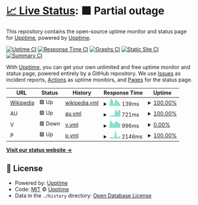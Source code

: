 # [📈 Live Status](https://upptime.github.io/upptime): <!--live status--> **🟧 Partial outage**

This repository contains the open-source uptime monitor and status page for [Upptime](https://upptime.js.org), powered by [Upptime](https://github.com/upptime/upptime).

[![Uptime CI](https://github.com/khadanja/upptime/workflows/Uptime%20CI/badge.svg)](https://github.com/khadanja/upptime/actions?query=workflow%3A%22Uptime+CI%22)
[![Response Time CI](https://github.com/khadanja/upptime/workflows/Response%20Time%20CI/badge.svg)](https://github.com/khadanja/upptime/actions?query=workflow%3A%22Response+Time+CI%22)
[![Graphs CI](https://github.com/khadanja/upptime/workflows/Graphs%20CI/badge.svg)](https://github.com/khadanja/upptime/actions?query=workflow%3A%22Graphs+CI%22)
[![Static Site CI](https://github.com/khadanja/upptime/workflows/Static%20Site%20CI/badge.svg)](https://github.com/khadanja/upptime/actions?query=workflow%3A%22Static+Site+CI%22)
[![Summary CI](https://github.com/khadanja/upptime/workflows/Summary%20CI/badge.svg)](https://github.com/khadanja/upptime/actions?query=workflow%3A%22Summary+CI%22)

With [Upptime](https://upptime.js.org), you can get your own unlimited and free uptime monitor and status page, powered entirely by a GitHub repository. We use [Issues](https://github.com/upptime/upptime/issues) as incident reports, [Actions](https://github.com/khadanja/upptime/actions) as uptime monitors, and [Pages](https://upptime.github.io/upptime) for the status page.

<!--start: status pages-->
<!-- This summary is generated by Upptime (https://github.com/upptime/upptime) -->
<!-- Do not edit this manually, your changes will be overwritten -->
<!-- prettier-ignore -->
| URL | Status | History | Response Time | Uptime |
| --- | ------ | ------- | ------------- | ------ |
| <img alt="" src="https://icons.duckduckgo.com/ip3/en.wikipedia.org.ico" height="13"> [Wikipedia](https://en.wikipedia.org) | 🟩 Up | [wikipedia.yml](https://github.com/khadanja/upptime/commits/HEAD/history/wikipedia.yml) | <details><summary><img alt="Response time graph" src="./graphs/wikipedia/response-time-week.png" height="20"> 139ms</summary><br><a href="https://khadanja.github.io/upptime/history/wikipedia"><img alt="Response time 223" src="https://img.shields.io/endpoint?url=https%3A%2F%2Fraw.githubusercontent.com%2Fkhadanja%2Fupptime%2FHEAD%2Fapi%2Fwikipedia%2Fresponse-time.json"></a><br><a href="https://khadanja.github.io/upptime/history/wikipedia"><img alt="24-hour response time 42" src="https://img.shields.io/endpoint?url=https%3A%2F%2Fraw.githubusercontent.com%2Fkhadanja%2Fupptime%2FHEAD%2Fapi%2Fwikipedia%2Fresponse-time-day.json"></a><br><a href="https://khadanja.github.io/upptime/history/wikipedia"><img alt="7-day response time 139" src="https://img.shields.io/endpoint?url=https%3A%2F%2Fraw.githubusercontent.com%2Fkhadanja%2Fupptime%2FHEAD%2Fapi%2Fwikipedia%2Fresponse-time-week.json"></a><br><a href="https://khadanja.github.io/upptime/history/wikipedia"><img alt="30-day response time 205" src="https://img.shields.io/endpoint?url=https%3A%2F%2Fraw.githubusercontent.com%2Fkhadanja%2Fupptime%2FHEAD%2Fapi%2Fwikipedia%2Fresponse-time-month.json"></a><br><a href="https://khadanja.github.io/upptime/history/wikipedia"><img alt="1-year response time 223" src="https://img.shields.io/endpoint?url=https%3A%2F%2Fraw.githubusercontent.com%2Fkhadanja%2Fupptime%2FHEAD%2Fapi%2Fwikipedia%2Fresponse-time-year.json"></a></details> | <details><summary><a href="https://khadanja.github.io/upptime/history/wikipedia">100.00%</a></summary><a href="https://khadanja.github.io/upptime/history/wikipedia"><img alt="All-time uptime 100.00%" src="https://img.shields.io/endpoint?url=https%3A%2F%2Fraw.githubusercontent.com%2Fkhadanja%2Fupptime%2FHEAD%2Fapi%2Fwikipedia%2Fuptime.json"></a><br><a href="https://khadanja.github.io/upptime/history/wikipedia"><img alt="24-hour uptime 100.00%" src="https://img.shields.io/endpoint?url=https%3A%2F%2Fraw.githubusercontent.com%2Fkhadanja%2Fupptime%2FHEAD%2Fapi%2Fwikipedia%2Fuptime-day.json"></a><br><a href="https://khadanja.github.io/upptime/history/wikipedia"><img alt="7-day uptime 100.00%" src="https://img.shields.io/endpoint?url=https%3A%2F%2Fraw.githubusercontent.com%2Fkhadanja%2Fupptime%2FHEAD%2Fapi%2Fwikipedia%2Fuptime-week.json"></a><br><a href="https://khadanja.github.io/upptime/history/wikipedia"><img alt="30-day uptime 100.00%" src="https://img.shields.io/endpoint?url=https%3A%2F%2Fraw.githubusercontent.com%2Fkhadanja%2Fupptime%2FHEAD%2Fapi%2Fwikipedia%2Fuptime-month.json"></a><br><a href="https://khadanja.github.io/upptime/history/wikipedia"><img alt="1-year uptime 100.00%" src="https://img.shields.io/endpoint?url=https%3A%2F%2Fraw.githubusercontent.com%2Fkhadanja%2Fupptime%2FHEAD%2Fapi%2Fwikipedia%2Fuptime-year.json"></a></details>
| <img alt="" src="https://icons.duckduckgo.com/ip3/null.ico" height="13"> AU | 🟩 Up | [au.yml](https://github.com/khadanja/upptime/commits/HEAD/history/au.yml) | <details><summary><img alt="Response time graph" src="./graphs/au/response-time-week.png" height="20"> 721ms</summary><br><a href="https://khadanja.github.io/upptime/history/au"><img alt="Response time 1754" src="https://img.shields.io/endpoint?url=https%3A%2F%2Fraw.githubusercontent.com%2Fkhadanja%2Fupptime%2FHEAD%2Fapi%2Fau%2Fresponse-time.json"></a><br><a href="https://khadanja.github.io/upptime/history/au"><img alt="24-hour response time 1117" src="https://img.shields.io/endpoint?url=https%3A%2F%2Fraw.githubusercontent.com%2Fkhadanja%2Fupptime%2FHEAD%2Fapi%2Fau%2Fresponse-time-day.json"></a><br><a href="https://khadanja.github.io/upptime/history/au"><img alt="7-day response time 721" src="https://img.shields.io/endpoint?url=https%3A%2F%2Fraw.githubusercontent.com%2Fkhadanja%2Fupptime%2FHEAD%2Fapi%2Fau%2Fresponse-time-week.json"></a><br><a href="https://khadanja.github.io/upptime/history/au"><img alt="30-day response time 625" src="https://img.shields.io/endpoint?url=https%3A%2F%2Fraw.githubusercontent.com%2Fkhadanja%2Fupptime%2FHEAD%2Fapi%2Fau%2Fresponse-time-month.json"></a><br><a href="https://khadanja.github.io/upptime/history/au"><img alt="1-year response time 1754" src="https://img.shields.io/endpoint?url=https%3A%2F%2Fraw.githubusercontent.com%2Fkhadanja%2Fupptime%2FHEAD%2Fapi%2Fau%2Fresponse-time-year.json"></a></details> | <details><summary><a href="https://khadanja.github.io/upptime/history/au">100.00%</a></summary><a href="https://khadanja.github.io/upptime/history/au"><img alt="All-time uptime 84.34%" src="https://img.shields.io/endpoint?url=https%3A%2F%2Fraw.githubusercontent.com%2Fkhadanja%2Fupptime%2FHEAD%2Fapi%2Fau%2Fuptime.json"></a><br><a href="https://khadanja.github.io/upptime/history/au"><img alt="24-hour uptime 100.00%" src="https://img.shields.io/endpoint?url=https%3A%2F%2Fraw.githubusercontent.com%2Fkhadanja%2Fupptime%2FHEAD%2Fapi%2Fau%2Fuptime-day.json"></a><br><a href="https://khadanja.github.io/upptime/history/au"><img alt="7-day uptime 100.00%" src="https://img.shields.io/endpoint?url=https%3A%2F%2Fraw.githubusercontent.com%2Fkhadanja%2Fupptime%2FHEAD%2Fapi%2Fau%2Fuptime-week.json"></a><br><a href="https://khadanja.github.io/upptime/history/au"><img alt="30-day uptime 99.78%" src="https://img.shields.io/endpoint?url=https%3A%2F%2Fraw.githubusercontent.com%2Fkhadanja%2Fupptime%2FHEAD%2Fapi%2Fau%2Fuptime-month.json"></a><br><a href="https://khadanja.github.io/upptime/history/au"><img alt="1-year uptime 84.34%" src="https://img.shields.io/endpoint?url=https%3A%2F%2Fraw.githubusercontent.com%2Fkhadanja%2Fupptime%2FHEAD%2Fapi%2Fau%2Fuptime-year.json"></a></details>
| <img alt="" src="https://icons.duckduckgo.com/ip3/null.ico" height="13"> V | 🟥 Down | [v.yml](https://github.com/khadanja/upptime/commits/HEAD/history/v.yml) | <details><summary><img alt="Response time graph" src="./graphs/v/response-time-week.png" height="20"> 996ms</summary><br><a href="https://khadanja.github.io/upptime/history/v"><img alt="Response time 2028" src="https://img.shields.io/endpoint?url=https%3A%2F%2Fraw.githubusercontent.com%2Fkhadanja%2Fupptime%2FHEAD%2Fapi%2Fv%2Fresponse-time.json"></a><br><a href="https://khadanja.github.io/upptime/history/v"><img alt="24-hour response time 813" src="https://img.shields.io/endpoint?url=https%3A%2F%2Fraw.githubusercontent.com%2Fkhadanja%2Fupptime%2FHEAD%2Fapi%2Fv%2Fresponse-time-day.json"></a><br><a href="https://khadanja.github.io/upptime/history/v"><img alt="7-day response time 996" src="https://img.shields.io/endpoint?url=https%3A%2F%2Fraw.githubusercontent.com%2Fkhadanja%2Fupptime%2FHEAD%2Fapi%2Fv%2Fresponse-time-week.json"></a><br><a href="https://khadanja.github.io/upptime/history/v"><img alt="30-day response time 1674" src="https://img.shields.io/endpoint?url=https%3A%2F%2Fraw.githubusercontent.com%2Fkhadanja%2Fupptime%2FHEAD%2Fapi%2Fv%2Fresponse-time-month.json"></a><br><a href="https://khadanja.github.io/upptime/history/v"><img alt="1-year response time 2028" src="https://img.shields.io/endpoint?url=https%3A%2F%2Fraw.githubusercontent.com%2Fkhadanja%2Fupptime%2FHEAD%2Fapi%2Fv%2Fresponse-time-year.json"></a></details> | <details><summary><a href="https://khadanja.github.io/upptime/history/v">0.00%</a></summary><a href="https://khadanja.github.io/upptime/history/v"><img alt="All-time uptime 87.76%" src="https://img.shields.io/endpoint?url=https%3A%2F%2Fraw.githubusercontent.com%2Fkhadanja%2Fupptime%2FHEAD%2Fapi%2Fv%2Fuptime.json"></a><br><a href="https://khadanja.github.io/upptime/history/v"><img alt="24-hour uptime 0.00%" src="https://img.shields.io/endpoint?url=https%3A%2F%2Fraw.githubusercontent.com%2Fkhadanja%2Fupptime%2FHEAD%2Fapi%2Fv%2Fuptime-day.json"></a><br><a href="https://khadanja.github.io/upptime/history/v"><img alt="7-day uptime 0.00%" src="https://img.shields.io/endpoint?url=https%3A%2F%2Fraw.githubusercontent.com%2Fkhadanja%2Fupptime%2FHEAD%2Fapi%2Fv%2Fuptime-week.json"></a><br><a href="https://khadanja.github.io/upptime/history/v"><img alt="30-day uptime 52.85%" src="https://img.shields.io/endpoint?url=https%3A%2F%2Fraw.githubusercontent.com%2Fkhadanja%2Fupptime%2FHEAD%2Fapi%2Fv%2Fuptime-month.json"></a><br><a href="https://khadanja.github.io/upptime/history/v"><img alt="1-year uptime 87.76%" src="https://img.shields.io/endpoint?url=https%3A%2F%2Fraw.githubusercontent.com%2Fkhadanja%2Fupptime%2FHEAD%2Fapi%2Fv%2Fuptime-year.json"></a></details>
| <img alt="" src="https://icons.duckduckgo.com/ip3/null.ico" height="13"> P | 🟩 Up | [p.yml](https://github.com/khadanja/upptime/commits/HEAD/history/p.yml) | <details><summary><img alt="Response time graph" src="./graphs/p/response-time-week.png" height="20"> 2146ms</summary><br><a href="https://khadanja.github.io/upptime/history/p"><img alt="Response time 1930" src="https://img.shields.io/endpoint?url=https%3A%2F%2Fraw.githubusercontent.com%2Fkhadanja%2Fupptime%2FHEAD%2Fapi%2Fp%2Fresponse-time.json"></a><br><a href="https://khadanja.github.io/upptime/history/p"><img alt="24-hour response time 2244" src="https://img.shields.io/endpoint?url=https%3A%2F%2Fraw.githubusercontent.com%2Fkhadanja%2Fupptime%2FHEAD%2Fapi%2Fp%2Fresponse-time-day.json"></a><br><a href="https://khadanja.github.io/upptime/history/p"><img alt="7-day response time 2146" src="https://img.shields.io/endpoint?url=https%3A%2F%2Fraw.githubusercontent.com%2Fkhadanja%2Fupptime%2FHEAD%2Fapi%2Fp%2Fresponse-time-week.json"></a><br><a href="https://khadanja.github.io/upptime/history/p"><img alt="30-day response time 1602" src="https://img.shields.io/endpoint?url=https%3A%2F%2Fraw.githubusercontent.com%2Fkhadanja%2Fupptime%2FHEAD%2Fapi%2Fp%2Fresponse-time-month.json"></a><br><a href="https://khadanja.github.io/upptime/history/p"><img alt="1-year response time 1930" src="https://img.shields.io/endpoint?url=https%3A%2F%2Fraw.githubusercontent.com%2Fkhadanja%2Fupptime%2FHEAD%2Fapi%2Fp%2Fresponse-time-year.json"></a></details> | <details><summary><a href="https://khadanja.github.io/upptime/history/p">100.00%</a></summary><a href="https://khadanja.github.io/upptime/history/p"><img alt="All-time uptime 41.32%" src="https://img.shields.io/endpoint?url=https%3A%2F%2Fraw.githubusercontent.com%2Fkhadanja%2Fupptime%2FHEAD%2Fapi%2Fp%2Fuptime.json"></a><br><a href="https://khadanja.github.io/upptime/history/p"><img alt="24-hour uptime 100.00%" src="https://img.shields.io/endpoint?url=https%3A%2F%2Fraw.githubusercontent.com%2Fkhadanja%2Fupptime%2FHEAD%2Fapi%2Fp%2Fuptime-day.json"></a><br><a href="https://khadanja.github.io/upptime/history/p"><img alt="7-day uptime 100.00%" src="https://img.shields.io/endpoint?url=https%3A%2F%2Fraw.githubusercontent.com%2Fkhadanja%2Fupptime%2FHEAD%2Fapi%2Fp%2Fuptime-week.json"></a><br><a href="https://khadanja.github.io/upptime/history/p"><img alt="30-day uptime 99.58%" src="https://img.shields.io/endpoint?url=https%3A%2F%2Fraw.githubusercontent.com%2Fkhadanja%2Fupptime%2FHEAD%2Fapi%2Fp%2Fuptime-month.json"></a><br><a href="https://khadanja.github.io/upptime/history/p"><img alt="1-year uptime 41.32%" src="https://img.shields.io/endpoint?url=https%3A%2F%2Fraw.githubusercontent.com%2Fkhadanja%2Fupptime%2FHEAD%2Fapi%2Fp%2Fuptime-year.json"></a></details>

<!--end: status pages-->

[**Visit our status website →**](https://khadanja.github.io/upptime)

## 📄 License

- Powered by: [Upptime](https://github.com/upptime/upptime)
- Code: [MIT](./LICENSE) © [Upptime](https://upptime.js.org)
- Data in the `./history` directory: [Open Database License](https://opendatacommons.org/licenses/odbl/1-0/)
